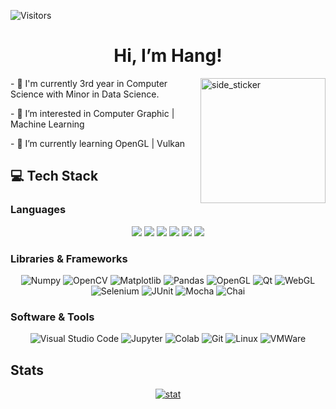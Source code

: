 ![Visitors](https://api.visitorbadge.io/api/visitors?path=https%3A%2F%2Fgithub.com%2Flapis2002&label=Visitors&countColor=%23263759&style=flat-square)
<!-- [![Visits Badge](https://visitor-badge.glitch.me/badge?page_id=lapis2002/lapis2002)]-->

<div align="center">
<h1>Hi, I’m Hang!</h1>
</div>

<img align="right" width=200px height=200px alt="side_sticker" src="https://media.giphy.com/media/TEnXkcsHrP4YedChhA/giphy.gif" />

<div id="intro" align="left">
  <p>- &#x1f44b I'm currently 3rd year in Computer Science with Minor in Data Science.</p>
  <p>- 👀 I’m interested in Computer Graphic | Machine Learning</p>
  <p>- 🌱 I’m currently learning OpenGL | Vulkan </p>
</div>
<!-- 
<div id="connect">
  <h2>&#x1F517 Connect with me</h2>
  <div align="center">
    <a href="https://github.com/lapis2002">
      <img src="https://img.shields.io/badge/-lapis2002-black?style=for-the-badge&logo=github&logoColor=white&link=https://github.com/lapis2002" alt="GitHub Badge">
     </a>
    <a href="mailto:irene.duong799@gmail.com">
      <img src="https://img.shields.io/badge/-irene.duong799-c14438?style=for-the-badge&logo=Gmail&logoColor=white" alt="Gmail Badge">
     </a>
     <a href="https://www.linkedin.com/in/hang-duong799">
      <img src="https://img.shields.io/badge/-hang--duong799-blue?style=for-the-badge&logo=Linkedin&logoColor=white&link=https://www.linkedin.com/in/hang-duong799" alt="LinkedIn Badge">
     </a>
     
     <a href="https://leetcode.com/lapis202">
      <img src="https://img.shields.io/badge/-lapis202-FFA116?style=for-the-badge&logo=leetcode&logoColor=white&link=https://leetcode.com/lapis202" alt="LettCode Badge">
     </a>
  </div>
</div>
-->
<div id="tech">
  <h2>&#x1f4bb Tech Stack</br></h2>
  <h3>Languages</br></h3>
  <div align="center">
    <img src="https://img.shields.io/badge/-C++-1ca0f1?style=for-the-badge&logo=cplusplus&logoColor=1ca0f1&labelColor=282828">
    <img src="https://img.shields.io/badge/-Python-98b982?style=for-the-badge&logo=python&logoColor=98b982&labelColor=282828">
    <img src="https://img.shields.io/badge/-JavaScript-f7df1e?style=for-the-badge&logo=javascript&logoColor=f7df1e&labelColor=282828">
    <img src="https://img.shields.io/badge/-HTML-c58545?style=for-the-badge&logo=html5&logoColor=c58545&labelColor=282828">
    <img src="https://img.shields.io/badge/-CSS-d1a01f?style=for-the-badge&logo=css3&logoColor=d1a01f&labelColor=282828">
    <img src="https://img.shields.io/badge/-Java-5382a0?style=for-the-badge&logo=java&logoColor=5382a0&labelColor=282828">
  </div>
  <h3>Libraries & Frameworks</br></h3>
  <div align="center">
    <img alt="Numpy" src="https://img.shields.io/badge/Numpy-4d77cf?style=for-the-badge&logo=numpy&logoColor=4d77cf&labelColor=282828">
    <img alt="OpenCV" src="https://img.shields.io/badge/OpenCV-5c3ee8?style=for-the-badge&logo=opencv&logoColor=5c3ee8&labelColor=282828">
    <img alt="Matplotlib" src="https://img.shields.io/badge/Matplotlib-11557c?style=for-the-badge&&logo=circle&logoColor=11557c&labelColor=282828">
    <img alt="Pandas" src="https://img.shields.io/badge/Pandas-150458?style=for-the-badge&logo=pandas&logoColor=150458&labelColor=282828">
    <img alt="OpenGL" src="https://img.shields.io/badge/OpenGL-5586a4?style=for-the-badge&logo=opengl&logoColor=5586a4&labelColor=282828">
    <img alt="Qt" src="https://img.shields.io/badge/Qt-41cd52?style=for-the-badge&logo=qt&logoColor=41cd52&labelColor=282828">
    <img alt="WebGL" src="https://img.shields.io/badge/WebGL-990000?style=for-the-badge&logo=webgl&logoColor=990000&labelColor=282828">
    <img alt="Selenium" src="https://img.shields.io/badge/Selenium-43b02a?style=for-the-badge&logo=selenium&logoColor=43b02a&labelColor=282828">
    <img alt="JUnit" src="https://img.shields.io/badge/JUnit5-25a162?style=for-the-badge&logo=junit5&logoColor=25a162&labelColor=282828">
    <img alt="Mocha" src="https://img.shields.io/badge/mocha-8d6748?style=for-the-badge&logo=mocha&logoColor=8d6748&labelColor=282828">
    <img alt="Chai" src="https://img.shields.io/badge/chai-a30701?style=for-the-badge&logo=chai&logoColor=a30701&labelColor=282828">
   </div>
  <h3>Software & Tools</br></h3>
   <div align="center">
    <img alt="Visual Studio Code" src="https://img.shields.io/badge/Visual%20Studio%20Code-0878c2?style=for-the-badge&logo=visual-studio-code&logoColor=0878c2&labelColor=282828">
    <img alt="Jupyter" src="https://img.shields.io/badge/Jupyter%20-f27727?style=for-the-badge&logo=Jupyter&logoColor=f27727&labelColor=282828">
    <img alt="Colab" src="https://img.shields.io/badge/Colab-fb9c04?style=for-the-badge&&logo=google-colab&logoColor=fb9c04&labelColor=282828">
    <img alt="Git" src="https://img.shields.io/badge/Git-f05134?style=for-the-badge&logo=git&logoColor=f05134&labelColor=282828">
    <img alt="Linux" src="https://img.shields.io/badge/Linux-f5c022?style=for-the-badge&logo=linux&logoColor=f5c022&labelColor=282828">
    <img alt="VMWare" src="https://img.shields.io/badge/VMWare-208abc?style=for-the-badge&logo=vmware&logoColor=208abc&labelColor=282828">
   </div>
</div>

<div id="stat" align="center">
<h2 align="left">Stats</h2>
  <a href="https://github.com/lapis2002">
    <img align="center" src="https://github-readme-stats.vercel.app/api/top-langs/?username=lapis2002&theme=calm&layout=compact" alt="stat"/>
  </a>
</div>

<!---
lapis2002/lapis2002 is a ✨ special ✨ repository because its `README.md` (this file) appears on your GitHub profile.
You can click the Preview link to take a look at your changes.
--->
